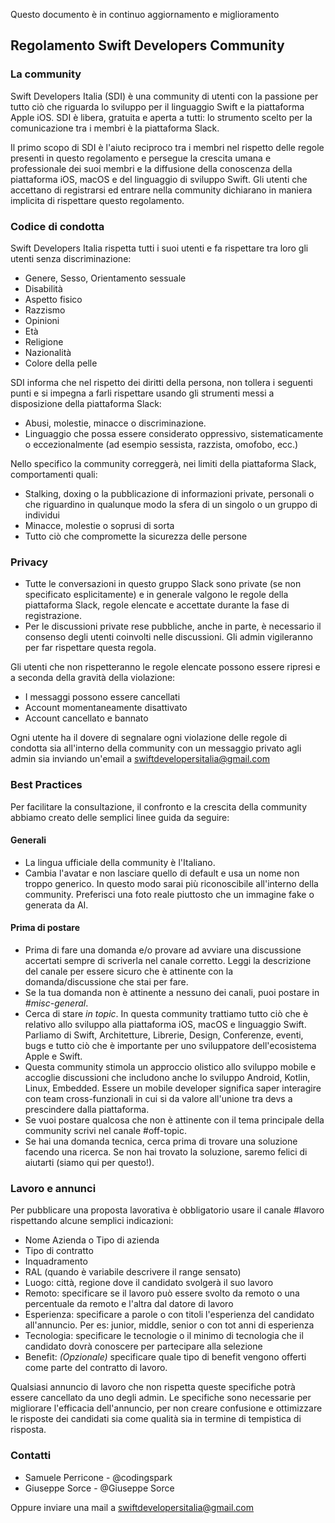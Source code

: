 Questo documento è in continuo aggiornamento e miglioramento

## Regolamento Swift Developers Community

### La community

Swift Developers Italia (SDI) è una community di utenti con la passione per tutto ciò che riguarda lo sviluppo per il linguaggio Swift e la piattaforma Apple iOS. SDI è libera, gratuita e aperta a tutti: lo strumento scelto per la comunicazione tra i membri è la piattaforma Slack. 

Il primo scopo di SDI è l'aiuto reciproco tra i membri nel rispetto delle regole presenti in questo regolamento e persegue la crescita umana e professionale dei suoi membri e la diffusione della conoscenza della piattaforma iOS, macOS e del linguaggio di sviluppo Swift. 
Gli utenti che accettano di registrarsi ed entrare nella community dichiarano in maniera implicita di rispettare questo regolamento.


### Codice di condotta

Swift Developers Italia rispetta tutti i suoi utenti e fa rispettare tra loro gli utenti senza discriminazione: 

- Genere, Sesso, Orientamento sessuale
- Disabilità
- Aspetto fisico
- Razzismo
- Opinioni
- Età
- Religione
- Nazionalità
- Colore della pelle

SDI informa che nel rispetto dei diritti della persona, non tollera i seguenti punti e si impegna a farli rispettare usando gli strumenti messi a disposizione della piattaforma Slack:

- Abusi, molestie, minacce o discriminazione.
- Linguaggio che possa essere considerato oppressivo, sistematicamente o eccezionalmente (ad esempio sessista, razzista, omofobo, ecc.)
   
Nello specifico la community correggerà, nei limiti della piattaforma Slack, comportamenti quali:

- Stalking, doxing o la pubblicazione di informazioni private, personali o che riguardino in qualunque modo la sfera di un 
  singolo o un gruppo di individui
- Minacce, molestie o soprusi di sorta
- Tutto ciò che compromette la sicurezza delle persone

### Privacy

- Tutte le conversazioni in questo gruppo Slack sono private (se non specificato esplicitamente) e in generale valgono le regole della piattaforma Slack, regole elencate e accettate durante la fase di registrazione.
- Per le discussioni private rese pubbliche, anche in parte, è necessario il consenso degli utenti coinvolti nelle discussioni. Gli admin vigileranno per far rispettare questa regola.

Gli utenti che non rispetteranno le regole elencate possono essere ripresi e a seconda della gravità della violazione:

- I messaggi possono essere cancellati
- Account momentaneamente disattivato
- Account cancellato e bannato

Ogni utente ha il dovere di segnalare ogni violazione delle regole di condotta sia all'interno della community con un messaggio privato agli admin sia inviando un'email a [swiftdevelopersitalia@gmail.com](mailto:swiftdevelopersitalia@gmail.com)


### Best Practices

Per facilitare la consultazione, il confronto e la crescita della community abbiamo creato delle semplici linee guida da seguire:

#### Generali
- La lingua ufficiale della community è l'Italiano.
- Cambia l'avatar e non lasciare quello di default e usa un nome non troppo generico. In questo modo sarai più riconoscibile all'interno della community.  Preferisci una foto reale piuttosto che un immagine fake o generata da AI.

#### Prima di postare

- Prima di fare una domanda e/o provare ad avviare una discussione accertati sempre di scriverla nel canale corretto. Leggi la descrizione del canale per essere sicuro che è attinente con la domanda/discussione che stai per fare.
- Se la tua domanda non è attinente a nessuno dei canali, puoi postare in *#misc-general*.
- Cerca di stare _in topic_. In questa community trattiamo tutto ciò che è relativo allo sviluppo alla piattaforma iOS, macOS e linguaggio Swift. Parliamo di Swift, Architetture, Librerie, Design, Conferenze, eventi, bugs e tutto ciò che è importante per uno sviluppatore dell'ecosistema Apple e Swift.
- Questa community stimola un approccio olistico allo sviluppo mobile e accoglie discussioni che includono anche lo sviluppo Android, Kotlin, Linux, Embedded. Essere un mobile developer significa saper interagire con team cross-funzionali in cui si da valore all'unione tra devs a prescindere dalla piattaforma.
- Se vuoi postare qualcosa che non è attinente con il tema principale della community scrivi nel canale #off-topic.
- Se hai una domanda tecnica, cerca prima di trovare una soluzione facendo una ricerca. Se non hai trovato la soluzione, saremo felici di aiutarti (siamo qui per questo!).

### Lavoro e annunci

Per pubblicare una proposta lavorativa è obbligatorio usare il canale #lavoro rispettando alcune semplici indicazioni:

- Nome Azienda o Tipo di azienda
- Tipo di contratto
- Inquadramento
- RAL (quando è variabile descrivere il range sensato)
- Luogo: città, regione dove il candidato svolgerà il suo lavoro
- Remoto: specificare se il lavoro può essere svolto da remoto o una percentuale da remoto e l'altra dal datore di lavoro
- Esperienza: specificare a parole o con titoli l'esperienza del candidato all'annuncio. Per es: junior, middle, senior o con tot anni di esperienza 
- Tecnologia: specificare le tecnologie o il minimo di tecnologia che il candidato dovrà conoscere per partecipare alla selezione
- Benefit: _(Opzionale)_ specificare quale tipo di benefit vengono offerti come parte del contratto di lavoro.
              
Qualsiasi annuncio di lavoro che non rispetta queste specifiche potrà essere cancellato da uno degli admin. Le specifiche sono necessarie per migliorare l'efficacia dell'annuncio, per non creare confusione e ottimizzare le risposte dei candidati sia come qualità sia in termine di tempistica di risposta.

### Contatti

* Samuele Perricone - @codingspark
* Giuseppe Sorce - @Giuseppe Sorce

Oppure inviare una mail a [swiftdevelopersitalia@gmail.com](mailto:swiftdevelopersitalia@gmail.com)
